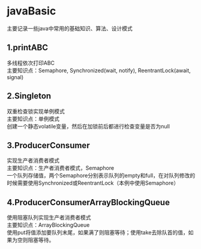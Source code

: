 # javaBasic
主要记录一些java中常用的基础知识、算法、设计模式  
## 1.printABC
多线程依次打印ABC  
主要知识点：Semaphore, Synchronized(wait, notify), ReentrantLock(await, signal)  
## 2.Singleton
双重检查锁实现单例模式  
主要知识点：单例模式  
创建一个静态volatile变量，然后在加锁前后都进行检查变量是否为null  
## 3.ProducerConsumer  
实现生产者消费者模式  
主要知识点：生产者消费者模式，Semaphore  
一个队列存储值，两个Semaphore分别表示队列的empty和full，在对队列修改的时候需要使用Synchronized或ReentrantLock（本例中使用Semaphore）  
## 4.ProducerConsumerArrayBlockingQueue  
使用阻塞队列实现生产者消费者模式  
主要知识点：ArrayBlockingQueue  
使用put将值添加要队列末尾，如果满了则阻塞等待；使用take去除队首的值，如果为空则阻塞等待。  
